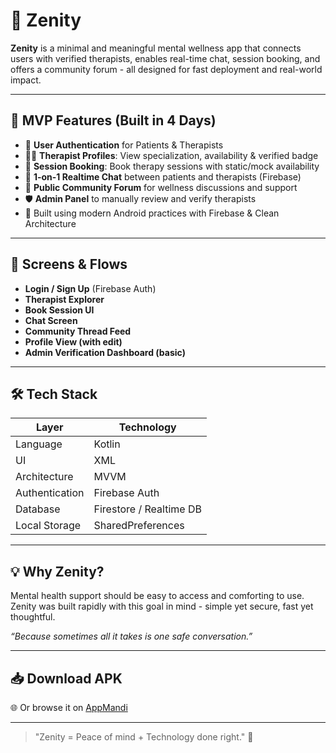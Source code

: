 # 🧘 Zenity

**Zenity** is a minimal and meaningful mental wellness app that connects users with verified therapists, enables real-time chat, session booking, and offers a community forum - all designed for fast deployment and real-world impact.

---

## 🌟 MVP Features (Built in 4 Days)

- 🔐 **User Authentication** for Patients & Therapists  
- 👩‍⚕️ **Therapist Profiles**: View specialization, availability & verified badge  
- 📅 **Session Booking**: Book therapy sessions with static/mock availability  
- 💬 **1-on-1 Realtime Chat** between patients and therapists (Firebase)  
- 🧵 **Public Community Forum** for wellness discussions and support  
- 🛡️ **Admin Panel** to manually review and verify therapists  
- 🧠 Built using modern Android practices with Firebase & Clean Architecture

---

## 📱 Screens & Flows

- **Login / Sign Up** (Firebase Auth)
- **Therapist Explorer**
- **Book Session UI**
- **Chat Screen**
- **Community Thread Feed**
- **Profile View (with edit)**
- **Admin Verification Dashboard (basic)**

---

## 🛠️ Tech Stack

| Layer            | Technology                      |
|------------------|---------------------------------|
| Language         | Kotlin                          |
| UI               | XML                             |
| Architecture     | MVVM                            |
| Authentication   | Firebase Auth                   |
| Database         | Firestore / Realtime DB         |
| Local Storage    | SharedPreferences               |

---
## 💡 Why Zenity?

Mental health support should be easy to access and comforting to use. Zenity was built rapidly with this goal in mind - simple yet secure, fast yet thoughtful.

_“Because sometimes all it takes is one safe conversation.”_

---

## 📥 Download APK

🌐 Or browse it on [AppMandi](https://ramoliyayug.github.io/appMandi/Zenity/zenity.html)

---

> "Zenity = Peace of mind + Technology done right." 🌱
